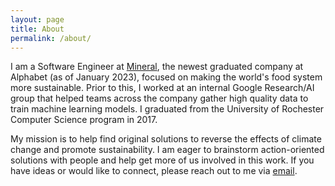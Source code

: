 ```yaml
---
layout: page
title: About
permalink: /about/
---
```


I am a Software Engineer at [Mineral](https://mineral.ai), the newest graduated company at Alphabet (as of January 2023), focused on making the world's food system more sustainable. Prior to this, I worked at an internal Google Research/AI group that helped teams across the company gather high quality data to train machine learning models. I graduated from the University of Rochester Computer Science program in 2017.

My mission is to help find original solutions to reverse the effects of climate change and promote sustainability. I am eager to brainstorm action-oriented solutions with people and help get more of us involved in this work. If you have ideas or would like to connect, please reach out to me via [email](mailto:jht9663@gmail.com).
